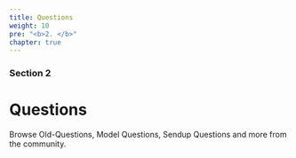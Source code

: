 ```yaml
---
title: Questions
weight: 10
pre: "<b>2. </b>"
chapter: true
---
```


### Section 2

# Questions

Browse Old-Questions, Model Questions, Sendup Questions and more from the community.
